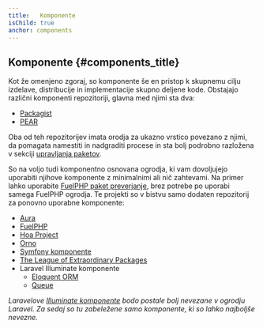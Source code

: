 ```yaml
---
title:   Komponente
isChild: true
anchor: components
---
```


## Komponente {#components_title}

Kot že omenjeno zgoraj, so komponente še en pristop k skupnemu cilju izdelave, distribucije in implementacije skupno deljene kode. Obstajajo
različni komponenti repozitoriji, glavna med njimi sta dva:

* [Packagist](/#composer_in_packagist)
* [PEAR](/#pear)

Oba od teh repozitorijev imata orodja za ukazno vrstico povezano z njimi, da pomagata namestiti in nadgraditi procese in sta bolj
podrobno razložena v sekciji [upravljanja paketov][dm].

So na voljo tudi komponentno osnovana ogrodja, ki vam dovoljujejo uporabiti njihove komponente z minimalnimi ali nič zahtevami. Na primer
lahko uporabite [FuelPHP paket preverjanje][fuelval], brez potrebe po uporabi samega FuelPHP ogrodja. Te projekti so v bistvu
samo dodaten repozitorij za ponovno uporabne komponente:

  [dm]: /#upravljanje_odvisnosti
  [fuelval]: https://github.com/fuelphp/validation

* [Aura](http://auraphp.com/packages/v2)
* [FuelPHP](https://github.com/fuelphp)
* [Hoa Project](https://github.com/hoaproject)
* [Orno](https://github.com/orno)
* [Symfony komponente](http://symfony.com/doc/current/components/index.html)
* [The League of Extraordinary Packages](http://thephpleague.com/)
* Laravel Illuminate komponente
  * [Eloquent ORM](https://github.com/illuminate/database)
  * [Queue](https://github.com/illuminate/queue)

_Laravelove [Illuminate komponente](https://github.com/illuminate) bodo postale bolj nevezane v ogrodju Laravel.
Za sedaj so tu zabeležene samo komponente, ki so lahko najboljše nevezne._
